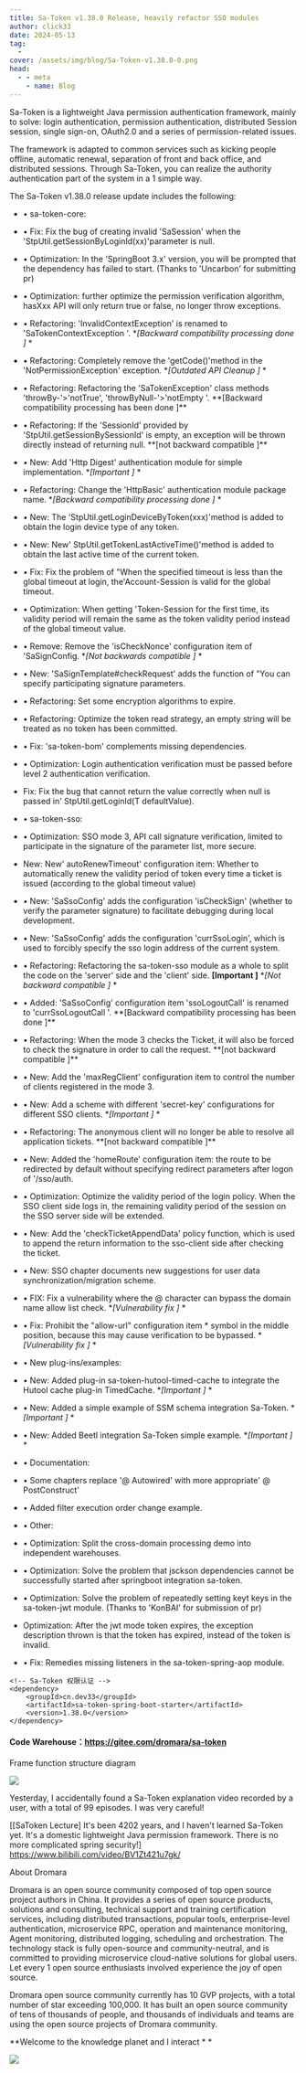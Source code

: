 ```yaml
---
title: Sa-Token v1.38.0 Release, heavily refactor SSO modules
author: click33
date: 2024-05-13
tag:
  - 
cover: /assets/img/blog/Sa-Token-v1.38.0-0.png
head:
  - - meta
    - name: Blog
---
```


Sa-Token is a lightweight Java permission authentication framework, mainly to solve: login authentication, permission authentication, distributed Session session, single sign-on, OAuth2.0 and a series of permission-related issues.

The framework is adapted to common services such as kicking people offline, automatic renewal, separation of front and back office, and distributed sessions. Through Sa-Token, you can realize the authority authentication part of the system in a 1 simple way.

The Sa-Token v1.38.0 release update includes the following:

* • sa-token-core:

* • Fix: Fix the bug of creating invalid 'SaSession' when the 'StpUtil.getSessionByLoginId(xx)'parameter is null.

* • Optimization: In the 'SpringBoot 3.x' version, you will be prompted that the dependency has failed to start. (Thanks to 'Uncarbon' for submitting pr)

* • Optimization: further optimize the permission verification algorithm, hasXxx API will only return true or false, no longer throw exceptions.

* • Refactoring: 'InvalidContextException' is renamed to 'SaTokenContextException '. **\[Backward compatibility processing done \]* *

* • Refactoring: Completely remove the 'getCode()'method in the 'NotPermissionException' exception. **\[Outdated API Cleanup \]* *

* • Refactoring: Refactoring the 'SaTokenException' class methods 'throwBy-'\>'notTrue', 'throwByNull-'\>'notEmpty '. \*\*\[Backward compatibility processing has been done \]\*\*

* • Refactoring: If the 'SessionId' provided by 'StpUtil.getSessionBySessionId' is empty, an exception will be thrown directly instead of returning null. \*\*\[not backward compatible \]\*\*

* • New: Add 'Http Digest' authentication module for simple implementation. **\[Important \]* *

* • Refactoring: Change the 'HttpBasic' authentication module package name. **\[Backward compatibility processing done \]* *

* • New: The 'StpUtil.getLoginDeviceByToken(xxx)'method is added to obtain the login device type of any token.

* • New: New' StpUtil.getTokenLastActiveTime()'method is added to obtain the last active time of the current token.

* • Fix: Fix the problem of "When the specified timeout is less than the global timeout at login, the'Account-Session is valid for the global timeout.

* • Optimization: When getting 'Token-Session for the first time, its validity period will remain the same as the token validity period instead of the global timeout value.

* • Remove: Remove the 'isCheckNonce' configuration item of 'SaSignConfig. **\[Not backwards compatible \]* *

* • New: 'SaSignTemplate#checkRequest' adds the function of "You can specify participating signature parameters.

* • Refactoring: Set some encryption algorithms to expire.

* • Refactoring: Optimize the token read strategy, an empty string will be treated as no token has been committed.

* • Fix: 'sa-token-bom' complements missing dependencies.

* • Optimization: Login authentication verification must be passed before level 2 authentication verification.

* Fix: Fix the bug that cannot return the value correctly when null is passed in' StpUtil.getLoginId(T defaultValue).

* • sa-token-sso:

* • Optimization: SSO mode 3, API call signature verification, limited to participate in the signature of the parameter list, more secure.

* New: New' autoRenewTimeout' configuration item: Whether to automatically renew the validity period of token every time a ticket is issued (according to the global timeout value)

* • New: 'SaSsoConfig' adds the configuration 'isCheckSign' (whether to verify the parameter signature) to facilitate debugging during local development.

* • New: 'SaSsoConfig' adds the configuration 'currSsoLogin', which is used to forcibly specify the sso login address of the current system.

* • Refactoring: Refactoring the sa-token-sso module as a whole to split the code on the 'server' side and the 'client' side. **\[Important \]** **\[Not backward compatible \]* *

* • Added: 'SaSsoConfig' configuration item 'ssoLogoutCall' is renamed to 'currSsoLogoutCall '. \*\*\[Backward compatibility processing has been done \]\*\*

* • Refactoring: When the mode 3 checks the Ticket, it will also be forced to check the signature in order to call the request. \*\*\[not backward compatible \]\*\*

* • New: Add the 'maxRegClient' configuration item to control the number of clients registered in the mode 3.

* • New: Add a scheme with different 'secret-key' configurations for different SSO clients. **\[Important \]* *

* • Refactoring: The anonymous client will no longer be able to resolve all application tickets. \*\*\[not backward compatible \]\*\*

* • New: Added the 'homeRoute' configuration item: the route to be redirected by default without specifying redirect parameters after logon of '/sso/auth.

* • Optimization: Optimize the validity period of the login policy. When the SSO client side logs in, the remaining validity period of the session on the SSO server side will be extended.

* • New: Add the 'checkTicketAppendData' policy function, which is used to append the return information to the sso-client side after checking the ticket.

* • New: SSO chapter documents new suggestions for user data synchronization/migration scheme.

* • FIX: Fix a vulnerability where the @ character can bypass the domain name allow list check. **\[Vulnerability fix \]* *

* • Fix: Prohibit the "allow-url" configuration item \* symbol in the middle position, because this may cause verification to be bypassed. **\[Vulnerability fix \]* *

* • New plug-ins/examples:

* • New: Added plug-in sa-token-hutool-timed-cache to integrate the Hutool cache plug-in TimedCache. **\[Important \]* *

* • New: Added a simple example of SSM schema integration Sa-Token. **\[Important \]* *

* • New: Added Beetl integration Sa-Token simple example. **\[Important \]* *

* • Documentation:

* • Some chapters replace '@ Autowired' with more appropriate' @ PostConstruct'

* • Added filter execution order change example.

* • Other:

* • Optimization: Split the cross-domain processing demo into independent warehouses.

* • Optimization: Solve the problem that jsckson dependencies cannot be successfully started after springboot integration sa-token.

* • Optimization: Solve the problem of repeatedly setting keyt keys in the sa-token-jwt module. (Thanks to 'KonBAI' for submission of pr)

* Optimization: After the jwt mode token expires, the exception description thrown is that the token has expired, instead of the token is invalid.

* • Fix: Remedies missing listeners in the sa-token-spring-aop module.
  

```
<!-- Sa-Token 权限认证 -->
<dependency>
    <groupId>cn.dev33</groupId>
    <artifactId>sa-token-spring-boot-starter</artifactId>
    <version>1.38.0</version>
</dependency>
```

#### Code Warehouse：https://gitee.com/dromara/sa-token

Frame function structure diagram

![](/assets/img/blog/Sa-Token-v1.38.0-0.png)

Yesterday, I accidentally found a Sa-Token explanation video recorded by a user, with a total of 99 episodes. I was very careful!

[[SaToken Lecture] It's been 4202 years, and I haven't learned Sa-Token yet. It's a domestic lightweight Java permission framework. There is no more complicated spring security!] https://www.bilibili.com/video/BV1Zt421u7gk/

About Dromara

Dromara is an open source community composed of top open source project authors in China. It provides a series of open source products, solutions and consulting, technical support and training certification services, including distributed transactions, popular tools, enterprise-level authentication, microservice RPC, operation and maintenance monitoring, Agent monitoring, distributed logging, scheduling and orchestration. The technology stack is fully open-source and community-neutral, and is committed to providing microservice cloud-native solutions for global users. Let every 1 open source enthusiasts involved experience the joy of open source.



Dromara open source community currently has 10 GVP projects, with a total number of star exceeding 100,000. It has built an open source community of tens of thousands of people, and thousands of individuals and teams are using the open source projects of Dromara community.

**Welcome to the knowledge planet and I interact * *

![](/assets/img/qrcode_zsxq.webp)